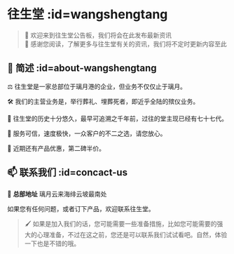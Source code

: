 # 往生堂 :id=wangshengtang

> 👻 欢迎来到往生堂公告板，我们将会在此发布最新资讯 <br>
> 💼 感谢您阅读，了解更多与往生堂有关的资讯，我们将不定时更新内容至此

## 📰 简述 :id=about-wangshengtang

⚖ 往生堂是一家总部位于璃月港的企业，但业务不仅仅止于璃月。

🛠 我们的主营业务是，举行葬礼、埋葬死者，即近乎全陆的殡仪业务。

📑 往生堂的历史十分悠久，最早可追溯之千年前，过往的堂主现已经有七十七代。

📔 服务可信，速度极快，一众客户的不二之选，请您放心。

🎫 近期还有产品优惠，第二碑半价。

## 📫 联系我们 :id=concact-us

📍 **总部地址** 璃月云来海绯云坡最南处

如果您有任何问题，或者订下产品，欢迎联系往生堂。<br>

> 🖌 如果是加入我们的话，您可能需要一些准备措施，比如您可能需要的强大的心理准备，不过在这之前，您还是可以联系我们试试看吧。自然，体验一下也是不错的哦。


